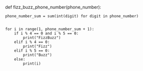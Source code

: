 def fizz_buzz_phone_number(phone_number):
    
    phone_number_sum = sum(int(digit) for digit in phone_number)

    
    for i in range(1, phone_number_sum + 1):
        if i % 4 == 0 and i % 5 == 0:
            print("FizzBuzz")
        elif i % 4 == 0:
            print("Fizz")
        elif i % 5 == 0:
            print("Buzz")
        else:
            print(i)
